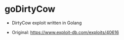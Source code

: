 # goDirtyCow

- DirtyCow exploit written in Golang

- Original: https://www.exploit-db.com/exploits/40616
